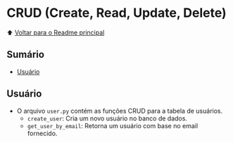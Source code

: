# CRUD (Create, Read, Update, Delete)

⬆️ [Voltar para o Readme principal](../../README.md)

## Sumário

- [Usuário](#usuário)

## Usuário

- O arquivo `user.py` contém as funções CRUD para a tabela de usuários.
  - `create_user`: Cria um novo usuário no banco de dados.
  - `get_user_by_email`: Retorna um usuário com base no email fornecido.
  